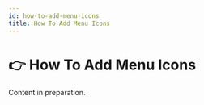 ```yaml
---
id: how-to-add-menu-icons
title: How To Add Menu Icons
---
```



# 👉 How To Add Menu Icons

Content in preparation.
